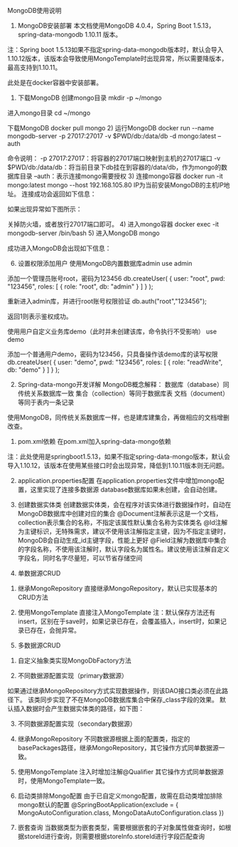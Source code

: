 MongoDB使用说明
1.	MongoDB安装部署
本文档使用MongoDB 4.0.4，Spring Boot 1.5.13，spring-data-mongodb 1.10.11 版本。

注：Spring boot 1.5.13如果不指定spring-data-mongodb版本时，默认会导入1.10.12版本，该版本会导致使用MongoTemplate时出现异常，所以需要降版本，最高支持到1.10.11。

此处是在docker容器中安装部署。
1)	下载MongoDB
创建mongo目录
mkdir -p ~/mongo

进入mongo目录
cd ~/mongo

下载MongoDB
docker pull mongo
2)	运行MongoDB
docker run --name mongodb-server -p 27017:27017 -v $PWD/db:/data/db -d mongo:latest –auth

命令说明：
-p 27017:27017：将容器的27017端口映射到主机的27017端口
-v $PWD/db:/data/db：将当前目录下db挂在到容器的/data/db，作为mongo的数据库目录
–auth：表示连接mongo需要授权
3)	连接mongo容器
docker run -it mongo:latest mongo --host 192.168.105.80
IP为当前安装MongoDB的主机IP地址。
连接成功会返回如下信息：
 
如果出现异常如下图所示：
 
关掉防火墙，或者放行27017端口即可。
4)	进入mongo容器
docker exec -it mongodb-server /bin/bash
5)	进入MongoDB
mongo

成功进入MongoDB会出现如下信息：
 
6)	设置权限添加用户
使用MongoDB内置数据库admin
use admin
 

添加一个管理员账号root，密码为123456
db.createUser(
{
user: "root",
pwd: "123456",
roles: [ { role: "root", db: "admin" } ]
}
);
 

重新进入admin库，并进行root账号权限验证
db.auth("root","123456");
 
返回1则表示鉴权成功。

使用用户自定义业务库demo（此时并未创建该库，命令执行不受影响）
use demo

添加一个普通用户demo，密码为123456，只具备操作该demo库的读写权限
db.createUser(
{
user: "demo",
pwd: "123456",
roles: [ { role: "readWrite", db: "demo" } ]
}
);
 
2.	Spring-data-mongo开发详解
MongoDB概念解释：
数据库（database）同传统关系数据库一致
集合（collection）等同于数据库表
文档（document）等同于表内一条记录

使用MongoDB，同传统关系数据库一样，也是建库建集合，再做相应的文档增删改查。
1)	pom.xml依赖
在pom.xml加入spring-data-mongo依赖
 
注：此处使用是springboot1.5.13，如果不指定spring-data-mongo版本，默认会导入1.10.12，该版本在使用某些接口时会出现异常，降低到1.10.11版本则无问题。

2)	application.properties配置
在application.properties文件中增加mongo配置，这里实现了连接多数据源
database数据库如果未创建，会自动创建。

3)	创建数据实体类
创建数据实体类，会在程序对该实体进行数据操作时，自动在MongoDB数据库中创建对应的集合
@Document注解表示这是一个文档，collection表示集合的名称，不指定该属性默认集合名称为实体类名
@Id注解为主键标识，无特殊需求，建议不使用该注解指定主键，因为不指定主键时，MongoDB会自动生成_id主键字段，性能上更好
@Field注解为数据库中集合的字段名称，不使用该注解时，默认字段名为属性名。建议使用该注解自定义字段名，同时名字尽量短，可以节省存储空间

4.	单数据源CRUD
1)	继承MongoRepository
直接继承MongoRepository，默认已实现基本的CRUD方法

2)	使用MongoTemplate
直接注入MongoTemplate
注：默认保存方法还有insert，区别在于save时，如果记录已存在，会覆盖插入，insert时，如果记录已存在，会抛异常。

5.	多数据源CRUD
1)	自定义抽象类实现MongoDbFactory方法
 
2)	不同数据源配置实现（primary数据源）
 
如果通过继承MongoRepository方式实现数据操作，则该DAO接口类必须在此路径下。
该类同步实现了不在MongoDB数据库集合中保存_class字段的效果。
默认插入数据时会产生数据实体类的路径，如下图：
 
3)	不同数据源配置实现（secondary数据源）
 
4)	继承MongoRepository
不同数据源根据上面的配置类，指定的basePackages路径，继承MongoRepository，其它操作方式同单数据源一致。
5)	使用MongoTemplate
注入时增加注解@Qualifier 
其它操作方式同单数据源时，使用MongoTemplate一致。

6)	启动类排除Mongo配置
由于已自定义mongo配置，故需在启动类增加排除mongo默认的配置
@SpringBootApplication(exclude = { MongoAutoConfiguration.class, MongoDataAutoConfiguration.class })

7)	嵌套查询
当数据类型为嵌套类型，需要根据嵌套的子对象属性做查询时，如根据storeId进行查询，则需要根据storeInfo.storeId进行字段匹配查询

